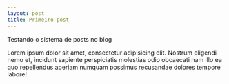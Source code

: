 ```yaml
---
layout: post
title: Primeiro post
---
```

Testando o sistema de posts no blog


Lorem ipsum dolor sit amet, consectetur adipisicing elit. Nostrum eligendi nemo et, incidunt sapiente perspiciatis molestias odio obcaecati nam illo ea quo repellendus aperiam numquam possimus recusandae dolores tempore labore!

